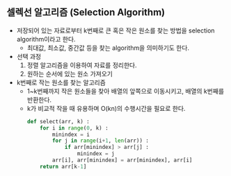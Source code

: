 


## 셀렉선 알고리즘 (Selection Algorithm)
* 저장되어 있는 자료로부터 k번째로 큰 혹은 작은 원소를 찾는 방법을 selection algorithm이라고 한다.
    * 최대값, 최소값, 중간값 등을 찾는 algorithm을 의미하기도 한다.
* 선택 과정
    1. 정렬 알고리즘을 이용하여 자료를 정리한다.
    2. 원하는 순서에 있는 원소 가져오기
* k번째로 작는 원소를 찾는 알고리즘
    * 1~k번째까지 작은 원소들을 찾아 배열의 앞쪽으로 이동시키고, 배열의 k번째를 반환한다.
    * k가 비교적 작을 때 유용하며 O(kn)의 수행시간을 필요로 한다.
        ```python
        def select(arr, k) :
            for i in range(0, k) :
                minindex = i
                for j in range(i+1, len(arr)) :
                    if arr[minindex] > arr[j] :
                        minindex = j
                arr[i], arr[minindex] = arr[minindex], arr[i]
            return arr[k-1]
        ```
